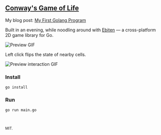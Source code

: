 ## [Conway's Game of Life](https://en.wikipedia.org/wiki/Conway%27s_Game_of_Life)

My blog post: [My First Golang Program](https://healeycodes.com/beginners/go/showdev/opensource/2019/10/02/my-first-golang-program.html)

Built in an evening, while noodling around with [Ebiten](https://github.com/hajimehoshi/ebiten) — a cross-platform 2D game library for Go.

![Preview GIF](https://github.com/healeycodes/conways-game-of-life/raw/master/preview.gif)

Left click flips the state of nearby cells.

![Preview interaction GIF](https://github.com/healeycodes/conways-game-of-life/raw/master/preview-interaction.gif)

### Install

`go install`

### Run

`go run main.go`

<br>

<small>MIT.</small>
